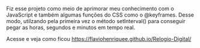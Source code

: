 Fiz esse projeto como meio de aprimorar meu conhecimento com o JavaScript e também algumas funções do CSS como o @keyframes.
Desse modo, utilzando pela primeira vez o método setInterval() para conseguir pegar as horas, segundos e minutos em tempo real.

Acesse e veja como ficou https://flaviohenriquee.github.io/Relogio-Digital/
